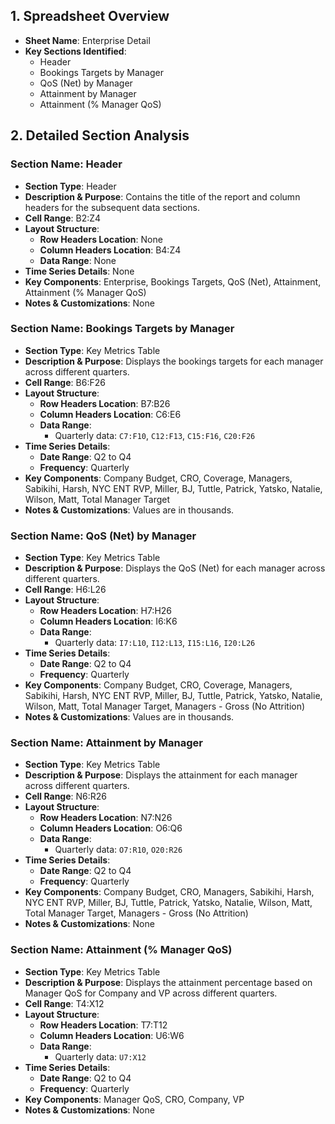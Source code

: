 ## 1. Spreadsheet Overview
- **Sheet Name**: Enterprise Detail
- **Key Sections Identified**:
    - Header
    - Bookings Targets by Manager
    - QoS (Net) by Manager
    - Attainment by Manager
    - Attainment (% Manager QoS)

## 2. Detailed Section Analysis

### Section Name: Header
- **Section Type**: Header
- **Description & Purpose**: Contains the title of the report and column headers for the subsequent data sections.
- **Cell Range**: B2:Z4
- **Layout Structure**:
    - **Row Headers Location**: None
    - **Column Headers Location**: B4:Z4
    - **Data Range**: None
- **Time Series Details**: None
- **Key Components**: Enterprise, Bookings Targets, QoS (Net), Attainment, Attainment (% Manager QoS)
- **Notes & Customizations**: None

### Section Name: Bookings Targets by Manager
- **Section Type**: Key Metrics Table
- **Description & Purpose**: Displays the bookings targets for each manager across different quarters.
- **Cell Range**: B6:F26
- **Layout Structure**:
    - **Row Headers Location**: B7:B26
    - **Column Headers Location**: C6:E6
    - **Data Range**:
      - Quarterly data: `C7:F10`, `C12:F13`, `C15:F16`, `C20:F26`
- **Time Series Details**:
    - **Date Range**: Q2 to Q4
    - **Frequency**: Quarterly
- **Key Components**: Company Budget, CRO, Coverage, Managers, Sabikihi, Harsh, NYC ENT RVP, Miller, BJ, Tuttle, Patrick, Yatsko, Natalie, Wilson, Matt, Total Manager Target
- **Notes & Customizations**: Values are in thousands.

### Section Name: QoS (Net) by Manager
- **Section Type**: Key Metrics Table
- **Description & Purpose**: Displays the QoS (Net) for each manager across different quarters.
- **Cell Range**: H6:L26
- **Layout Structure**:
    - **Row Headers Location**: H7:H26
    - **Column Headers Location**: I6:K6
    - **Data Range**:
      - Quarterly data: `I7:L10`, `I12:L13`, `I15:L16`, `I20:L26`
- **Time Series Details**:
    - **Date Range**: Q2 to Q4
    - **Frequency**: Quarterly
- **Key Components**: Company Budget, CRO, Coverage, Managers, Sabikihi, Harsh, NYC ENT RVP, Miller, BJ, Tuttle, Patrick, Yatsko, Natalie, Wilson, Matt, Total Manager Target, Managers - Gross (No Attrition)
- **Notes & Customizations**: Values are in thousands.

### Section Name: Attainment by Manager
- **Section Type**: Key Metrics Table
- **Description & Purpose**: Displays the attainment for each manager across different quarters.
- **Cell Range**: N6:R26
- **Layout Structure**:
    - **Row Headers Location**: N7:N26
    - **Column Headers Location**: O6:Q6
    - **Data Range**:
      - Quarterly data: `O7:R10`, `O20:R26`
- **Time Series Details**:
    - **Date Range**: Q2 to Q4
    - **Frequency**: Quarterly
- **Key Components**: Company Budget, CRO, Managers, Sabikihi, Harsh, NYC ENT RVP, Miller, BJ, Tuttle, Patrick, Yatsko, Natalie, Wilson, Matt, Total Manager Target, Managers - Gross (No Attrition)
- **Notes & Customizations**: None

### Section Name: Attainment (% Manager QoS)
- **Section Type**: Key Metrics Table
- **Description & Purpose**: Displays the attainment percentage based on Manager QoS for Company and VP across different quarters.
- **Cell Range**: T4:X12
- **Layout Structure**:
    - **Row Headers Location**: T7:T12
    - **Column Headers Location**: U6:W6
    - **Data Range**:
      - Quarterly data: `U7:X12`
- **Time Series Details**:
    - **Date Range**: Q2 to Q4
    - **Frequency**: Quarterly
- **Key Components**: Manager QoS, CRO, Company, VP
- **Notes & Customizations**: None
